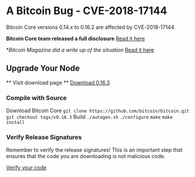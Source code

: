 # A Bitcoin Bug - CVE-2018-17144

Bitcoin Core versions 0.14.x to 0.16.2 are affected by CVE-2018-17144.

**Bitcoin Core team released a full disclosure** 
[Read it here](https://bitcoincore.org/en/2018/09/20/notice/)

**Bitcoin Magazine did a write up of the situation* 
[Read it here](https://bitcoinmagazine.com/articles/good-bad-and-ugly-details-one-bitcoins-nastiest-bugs-yet/)


## Upgrade Your Node

** Visit download page **
[Download 0.16.3](https://bitcoincore.org/en/download/)

### Compile with Source
Download Bitcoin Core
`git clone https://github.com/bitcoin/bitcoin.git`
`git checkout tags/v0.16.3`
Build
`./autogen.sh`
`./configure`
`make`
`make install`

### Verify Release Signatures
Remember to verify the release signatures! This is an important step that ensures that the code you are downloading is not malicious code.

[Verify your code](https://bitcoincore.org/en/download/)